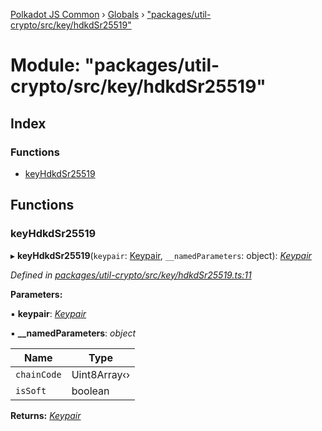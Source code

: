 [Polkadot JS Common](../README.md) › [Globals](../globals.md) › ["packages/util-crypto/src/key/hdkdSr25519"](_packages_util_crypto_src_key_hdkdsr25519_.md)

# Module: "packages/util-crypto/src/key/hdkdSr25519"

## Index

### Functions

* [keyHdkdSr25519](_packages_util_crypto_src_key_hdkdsr25519_.md#keyhdkdsr25519)

## Functions

###  keyHdkdSr25519

▸ **keyHdkdSr25519**(`keypair`: [Keypair](../interfaces/_packages_util_crypto_src_types_.keypair.md), `__namedParameters`: object): *[Keypair](../interfaces/_packages_util_crypto_src_types_.keypair.md)*

*Defined in [packages/util-crypto/src/key/hdkdSr25519.ts:11](https://github.com/polkadot-js/common/blob/a53008fd/packages/util-crypto/src/key/hdkdSr25519.ts#L11)*

**Parameters:**

▪ **keypair**: *[Keypair](../interfaces/_packages_util_crypto_src_types_.keypair.md)*

▪ **__namedParameters**: *object*

Name | Type |
------ | ------ |
`chainCode` | Uint8Array‹› |
`isSoft` | boolean |

**Returns:** *[Keypair](../interfaces/_packages_util_crypto_src_types_.keypair.md)*
